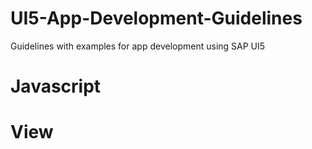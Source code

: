 # UI5-App-Development-Guidelines
Guidelines with examples for app development using SAP UI5

# Javascript

# View

